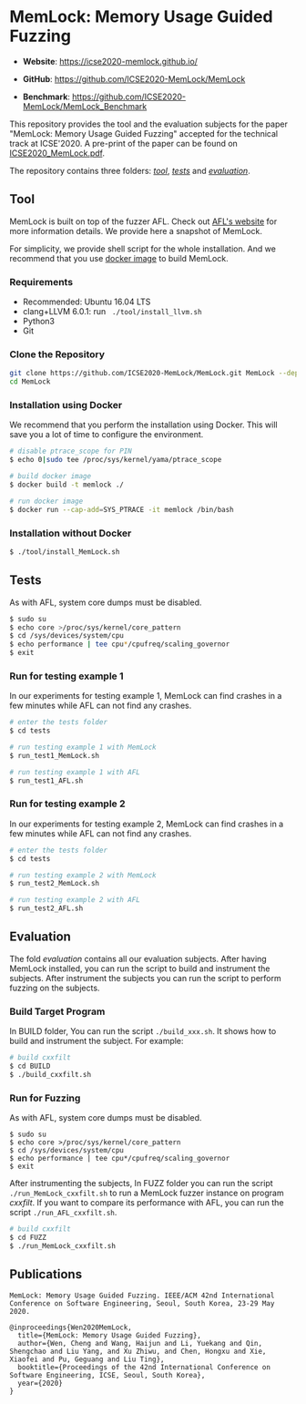 # MemLock: Memory Usage Guided Fuzzing

- **Website**: https://icse2020-memlock.github.io/

- **GitHub**: https://github.com/ICSE2020-MemLock/MemLock

- **Benchmark**: https://github.com/ICSE2020-MemLock/MemLock_Benchmark

This repository provides the tool and the evaluation subjects for the paper "MemLock: Memory Usage Guided Fuzzing" accepted for the technical track at ICSE'2020. A pre-print of the paper can be found on [ICSE2020_MemLock.pdf](https://wcventure.github.io/pdf/ICSE2020_MemLock.pdf).

The repository contains three folders: [*tool*](#tool), [*tests*](#tests) and [*evaluation*](#evaluation).

## Tool

MemLock is built on top of the fuzzer AFL. Check out [AFL's website](http://lcamtuf.coredump.cx/afl/) for more information details. We provide here a snapshot of MemLock.

For simplicity, we provide shell script for the whole installation. And we recommend that you use [docker image](#installation-using-docker) to build MemLock.

### Requirements

- Recommended: Ubuntu 16.04 LTS
- clang+LLVM 6.0.1: run ` ./tool/install_llvm.sh`
- Python3
- Git

### Clone the Repository

```sh
git clone https://github.com/ICSE2020-MemLock/MemLock.git MemLock --depth=1
cd MemLock
```

### Installation using Docker

We recommend that you perform the installation using Docker. This will save you a lot of time to configure the environment.

```sh
# disable ptrace_scope for PIN
$ echo 0|sudo tee /proc/sys/kernel/yama/ptrace_scope

# build docker image
$ docker build -t memlock ./

# run docker image
$ docker run --cap-add=SYS_PTRACE -it memlock /bin/bash
```

### Installation without Docker

```sh
$ ./tool/install_MemLock.sh
```


## Tests

As with AFL, system core dumps must be disabled.

```sh
$ sudo su
$ echo core >/proc/sys/kernel/core_pattern
$ cd /sys/devices/system/cpu
$ echo performance | tee cpu*/cpufreq/scaling_governor
$ exit
```

### Run for testing example 1

In our experiments for testing example 1, MemLock can find crashes in a few minutes while AFL can not find any crashes.

```sh
# enter the tests folder
$ cd tests

# run testing example 1 with MemLock
$ run_test1_MemLock.sh

# run testing example 1 with AFL
$ run_test1_AFL.sh
```

### Run for testing example 2

In our experiments for testing example 2, MemLock can find crashes in a few minutes while AFL can not find any crashes.

```sh
# enter the tests folder
$ cd tests

# run testing example 2 with MemLock
$ run_test2_MemLock.sh

# run testing example 2 with AFL
$ run_test2_AFL.sh
```

## Evaluation

The fold *evaluation* contains all our evaluation subjects. After having MemLock installed, you can run the script to build and instrument the subjects. After instrument the subjects you can run the script to perform fuzzing on the subjects.

### Build Target Program

In BUILD folder, You can run the script `./build_xxx.sh`. It shows how to build and instrument the subject. For example:

```sh
# build cxxfilt
$ cd BUILD
$ ./build_cxxfilt.sh
```

### Run for Fuzzing

As with AFL, system core dumps must be disabled.

```
$ sudo su
$ echo core >/proc/sys/kernel/core_pattern
$ cd /sys/devices/system/cpu
$ echo performance | tee cpu*/cpufreq/scaling_governor
$ exit
```

After instrumenting the subjects, In FUZZ folder you can run the script `./run_MemLock_cxxfilt.sh` to run a MemLock fuzzer instance on program *cxxfilt*. If you want to compare its performance with AFL, you can run the script `./run_AFL_cxxfilt.sh`.

```sh
# build cxxfilt
$ cd FUZZ
$ ./run_MemLock_cxxfilt.sh
```

## Publications
```
MemLock: Memory Usage Guided Fuzzing. IEEE/ACM 42nd International Conference on Software Engineering, Seoul, South Korea, 23-29 May 2020.

@inproceedings{Wen2020MemLock,
  title={MemLock: Memory Usage Guided Fuzzing},
  author={Wen, Cheng and Wang, Haijun and Li, Yuekang and Qin, Shengchao and Liu Yang, and Xu Zhiwu, and Chen, Hongxu and Xie, Xiaofei and Pu, Geguang and Liu Ting},
  booktitle={Proceedings of the 42nd International Conference on Software Engineering, ICSE, Seoul, South Korea},
  year={2020}
}
```
